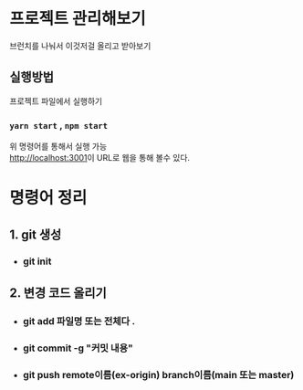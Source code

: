 # 프로젝트 관리해보기

브런치를 나눠서 이것저걸 올리고 받아보기

## 실행방법

프로젝트 파일에서 실행하기

### `yarn start` , `npm start`

위 명령어를 통해서 실행 가능 \
[http://localhost:3001](http://localhost:3001)이 URL로 웹을 통해 볼수 있다.

# 명령어 정리
## 1. git 생성
- ### git init
## 2. 변경 코드 올리기
- ### git add 파일명 또는 전체다 .
- ### git commit -g "커밋 내용"
- ### git push remote이름(ex-origin) branch이름(main 또는 master)
